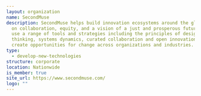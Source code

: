 ```yaml
---
layout: organization
name: SecondMuse
description: SecondMuse helps build innovation ecosystems around the globe based
  on collaboration, equity, and a vision of a just and prosperous future. They
  use a range of tools and strategies including the principles of design
  thinking, systems dynamics, curated collaboration and open innovation to
  create opportunities for change across organizations and industries.
type:
  - develop-new-technologies
structure: corporate
location: Nationwide
is_member: true
site_url: https://www.secondmuse.com/
logo: ""
---
```

